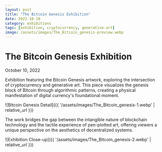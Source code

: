 ```yaml
---
layout: post
title: "The Bitcoin Genesis Exhibition"
date: 2022-10-10
category: exhibitions
tags: [exhibition, cryptocurrency, generative-art]
image: /assets/images/The_Bitcoin_genesis-preview.webp
---
```


# The Bitcoin Genesis Exhibition
October 10, 2022


Exhibition featuring the Bitcoin Genesis artwork, exploring the intersection of cryptocurrency and generative art. This piece visualizes the genesis block of Bitcoin through algorithmic patterns, creating a physical manifestation of digital currency's foundational moment.

![Bitcoin Genesis Detail]({{ '/assets/images/The_Bitcoin_genesis-1.webp' | relative_url }})

The work bridges the gap between the intangible nature of blockchain technology and the tactile experience of pen-plotted art, offering viewers a unique perspective on the aesthetics of decentralized systems.

![Exhibition Close-up]({{ '/assets/images/The_Bitcoin_genesis-2.webp' | relative_url }})
